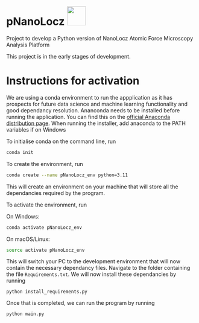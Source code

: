 
# pNanoLocz <img src="https://github.com/Heath-AFM-Lab/pNanoLocz/assets/121131585/d7750a3c-f480-4c2e-b5fd-5317ca3dfa35" width="50">
Project to develop a Python version of NanoLocz Atomic Force Microscopy Analysis Platform 

This project is in the early stages of development.

# Instructions for activation

We are using a conda environment to run the appplication as it has prospects for future data science and machine learning functionality and good dependancy resolution. Ananconda needs to be installed before running the application. You can find this on the [official Anaconda distribution page](https://www.anaconda.com/download). When running the installer, add anaconda to the PATH variables if on Windows

To initialise conda on the command line, run
```bash
conda init
```

To create the environment, run
```bash
conda create --name pNanoLocz_env python=3.11
```
This will create an environment on your machine that will store all the dependancies required by the program.

To activate the environment, run

On Windows:
```powershell
conda activate pNanoLocz_env
```

On macOS/Linux:
```bash
source activate pNanoLocz_env
```

This will switch your PC to the development environment that will now contain the necessary dependancy files. Navigate to the folder containing the file `Requirements.txt`. We will now install these dependancies by running
```conda
python install_requirements.py
```

Once that is completed, we can run the program by running
```conda
python main.py
```

